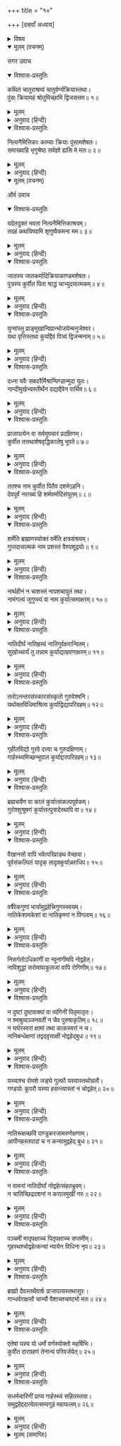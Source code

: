 +++
title = "१०"

+++
[दसवाँ अध्याय]



<details><summary>विषय</summary>

जातकर्म, नामकरण और विवाह-संस्कारकी विधि
</details>


<details open><summary>मूलम् (वचनम्)</summary>

सगर उवाच
</details>

<details open><summary>विश्वास-प्रस्तुतिः</summary>

कथितं चातुराश्रम्यं चातुर्वर्ण्यक्रियास्तथा।  
पुंसः क्रियामहं श्रोतुमिच्छामि द्विजसत्तम॥ १॥
</details>

<details><summary>मूलम्</summary>

कथितं चातुराश्रम्यं चातुर्वर्ण्यक्रियास्तथा।  
पुंसः क्रियामहं श्रोतुमिच्छामि द्विजसत्तम॥ १॥
</details>

<details><summary>अनुवाद (हिन्दी)</summary>

सगर बोले—हे द्विजश्रेष्ठ! आपने चारों आश्रम और चारों वर्णोंके कर्मोंका वर्णन किया। अब मैं आपके द्वारा मनुष्योंके (षोडश संस्काररूप) कर्मोंको सुनना चाहता हूँ॥ १॥
</details>

<details open><summary>विश्वास-प्रस्तुतिः</summary>

नित्यनैमित्तिकाः काम्याः क्रियाः पुंसामशेषतः।  
समाख्याहि भृगुश्रेष्ठ सर्वज्ञो ह्यसि मे मतः॥ २॥
</details>

<details><summary>मूलम्</summary>

नित्यनैमित्तिकाः काम्याः क्रियाः पुंसामशेषतः।  
समाख्याहि भृगुश्रेष्ठ सर्वज्ञो ह्यसि मे मतः॥ २॥
</details>

<details><summary>अनुवाद (हिन्दी)</summary>

हे भृगुश्रेष्ठ! मेरा विचार है कि आप सर्वज्ञ हैं। अतएव आप मनुष्योंके नित्य-नैमित्तिक और काम्य आदि सब प्रकारके कर्मोंका निरूपण कीजिये॥ २॥
</details>

<details open><summary>मूलम् (वचनम्)</summary>

और्व उवाच
</details>

<details open><summary>विश्वास-प्रस्तुतिः</summary>

यदेतदुक्तं भवता नित्यनैमित्तिकाश्रयम्।  
तदहं कथयिष्यामि शृणुष्वैकमना मम॥ ३॥
</details>

<details><summary>मूलम्</summary>

यदेतदुक्तं भवता नित्यनैमित्तिकाश्रयम्।  
तदहं कथयिष्यामि शृणुष्वैकमना मम॥ ३॥
</details>

<details><summary>अनुवाद (हिन्दी)</summary>

और्व बोले—हे राजन्! आपने जो नित्य-नैमित्तिक आदि क्रियाकलापके विषयमें पूछा सो मैं सबका वर्णन करता हूँ, एकाग्रचित्त होकर सुनो॥ ३॥
</details>

<details open><summary>विश्वास-प्रस्तुतिः</summary>

जातस्य जातकर्मादिक्रियाकाण्डमशेषतः।  
पुत्रस्य कुर्वीत पिता श्राद्धं चाभ्युदयात्मकम्॥ ४॥
</details>

<details><summary>मूलम्</summary>

जातस्य जातकर्मादिक्रियाकाण्डमशेषतः।  
पुत्रस्य कुर्वीत पिता श्राद्धं चाभ्युदयात्मकम्॥ ४॥
</details>

<details><summary>अनुवाद (हिन्दी)</summary>

पुत्रके उत्पन्न होनेपर पिताको चाहिये कि उसके जातकर्म आदि सकल क्रियाकाण्ड और आभ्युदयिक श्राद्ध करे॥ ४॥
</details>

<details open><summary>विश्वास-प्रस्तुतिः</summary>

युग्मांस्तु प्राङ्मुखान्विप्रान्भोजयेन्मनुजेश्वर।  
यथा वृत्तिस्तथा कुर्याद्दैवं पित्र्यं द्विजन्मनाम्॥ ५॥
</details>

<details><summary>मूलम्</summary>

युग्मांस्तु प्राङ्मुखान्विप्रान्भोजयेन्मनुजेश्वर।  
यथा वृत्तिस्तथा कुर्याद्दैवं पित्र्यं द्विजन्मनाम्॥ ५॥
</details>

<details><summary>अनुवाद (हिन्दी)</summary>

हे नरेश्वर! पूर्वाभिमुख बिठाकर युग्म ब्राह्मणोंको भोजन करावे तथा द्विजातियोंके व्यवहारके अनुसार देव और पितृपक्षकी तृप्तिके लिये श्राद्ध करे॥ ५॥
</details>

<details open><summary>विश्वास-प्रस्तुतिः</summary>

दध्ना यवैः सबदरैर्मिश्रान्पिण्डान्मुदा युतः।  
नान्दीमुखेभ्यस्तीर्थेन दद्याद्दैवेन पार्थिव॥ ६॥
</details>

<details><summary>मूलम्</summary>

दध्ना यवैः सबदरैर्मिश्रान्पिण्डान्मुदा युतः।  
नान्दीमुखेभ्यस्तीर्थेन दद्याद्दैवेन पार्थिव॥ ६॥
</details>

<details><summary>अनुवाद (हिन्दी)</summary>

और हे राजन्! प्रसन्नतापूर्वक दैवतीर्थ (अँगुलियोंके अग्रभाग)-द्वारा नान्दीमुख पितृगणको दही, जौ और बदरीफल मिलाकर बनाये हुए पिण्ड दे॥ ६॥
</details>

<details open><summary>विश्वास-प्रस्तुतिः</summary>

प्राजापत्येन वा सर्वमुपचारं प्रदक्षिणम्।  
कुर्वीत तत्तथाशेषवृद्धिकालेषु भूपते॥ ७॥
</details>

<details><summary>मूलम्</summary>

प्राजापत्येन वा सर्वमुपचारं प्रदक्षिणम्।  
कुर्वीत तत्तथाशेषवृद्धिकालेषु भूपते॥ ७॥
</details>

<details><summary>अनुवाद (हिन्दी)</summary>

अथवा प्राजापत्यतीर्थ (कनिष्ठिकाके मूल)-द्वारा सम्पूर्ण उपचारद्रव्योंका दान करे। इसी प्रकार [कन्या अथवा पुत्रोंके विवाह आदि] समस्त वृद्धिकालोंमें भी करे॥ ७॥
</details>

<details open><summary>विश्वास-प्रस्तुतिः</summary>

ततश्च नाम कुर्वीत पितैव दशमेऽहनि।  
देवपूर्वं नराख्यं हि शर्मवर्मादिसंयुतम्॥ ८॥
</details>

<details><summary>मूलम्</summary>

ततश्च नाम कुर्वीत पितैव दशमेऽहनि।  
देवपूर्वं नराख्यं हि शर्मवर्मादिसंयुतम्॥ ८॥
</details>

<details><summary>अनुवाद (हिन्दी)</summary>

तदनन्तर पुत्रोत्पत्तिके दसवें दिन पिता नामकरण-संस्कार करे। पुरुषका नाम पुरुषवाचक होना चाहिये। उसके पूर्वमें देववाचक शब्द हो तथा पीछे शर्मा, वर्मा आदि होने चाहिये॥ ८॥
</details>

<details open><summary>विश्वास-प्रस्तुतिः</summary>

शर्मेति ब्राह्मणस्योक्तं वर्मेति क्षत्रसंश्रयम्।  
गुप्तदासात्मकं नाम प्रशस्तं वैश्यशूद्रयोः॥ ९॥
</details>

<details><summary>मूलम्</summary>

शर्मेति ब्राह्मणस्योक्तं वर्मेति क्षत्रसंश्रयम्।  
गुप्तदासात्मकं नाम प्रशस्तं वैश्यशूद्रयोः॥ ९॥
</details>

<details><summary>अनुवाद (हिन्दी)</summary>

ब्राह्मणके नामके अन्तमें शर्मा, क्षत्रियके अन्तमें वर्मा तथा वैश्य और शूद्रोंके नामान्तमें क्रमशः गुप्त और दास शब्दोंका प्रयोग करना चाहिये॥ ९॥
</details>

<details open><summary>विश्वास-प्रस्तुतिः</summary>

नार्थहीनं न चाशस्तं नापशब्दयुतं तथा।  
नामंगल्यं जुगुप्स्यं वा नाम कुर्यात्समाक्षरम्॥ १०॥
</details>

<details><summary>मूलम्</summary>

नार्थहीनं न चाशस्तं नापशब्दयुतं तथा।  
नामंगल्यं जुगुप्स्यं वा नाम कुर्यात्समाक्षरम्॥ १०॥
</details>

<details><summary>अनुवाद (हिन्दी)</summary>

नाम अर्थहीन, अविहित, अपशब्दयुक्त, अमांगलिक और निन्दनीय न होना चाहिये तथा उसके अक्षर समान होने चाहिये॥ १०॥
</details>

<details open><summary>विश्वास-प्रस्तुतिः</summary>

नातिदीर्घं नातिह्रस्वं नातिगुर्वक्षरान्वितम्।  
सुखोच्चार्यं तु तन्नाम कुर्याद्यत्प्रवणाक्षरम्॥ ११॥
</details>

<details><summary>मूलम्</summary>

नातिदीर्घं नातिह्रस्वं नातिगुर्वक्षरान्वितम्।  
सुखोच्चार्यं तु तन्नाम कुर्याद्यत्प्रवणाक्षरम्॥ ११॥
</details>

<details><summary>अनुवाद (हिन्दी)</summary>

अति दीर्घ, अति लघु अथवा कठिन अक्षरोंसे युक्त नाम न रखे। जो सुखपूर्वक उच्चारण किया जा सके और जिसके पीछेके वर्ण लघु हों ऐसे नामका व्यवहार करे॥ ११॥
</details>

<details open><summary>विश्वास-प्रस्तुतिः</summary>

ततोऽनन्तरसंस्कारसंस्कृतो गुरुवेश्मनि।  
यथोक्तविधिमाश्रित्य कुर्याद्विद्यापरिग्रहम्॥ १२॥
</details>

<details><summary>मूलम्</summary>

ततोऽनन्तरसंस्कारसंस्कृतो गुरुवेश्मनि।  
यथोक्तविधिमाश्रित्य कुर्याद्विद्यापरिग्रहम्॥ १२॥
</details>

<details><summary>अनुवाद (हिन्दी)</summary>

तदनन्तर उपनयन-संस्कार हो जानेपर गुरुगृहमें रहकर विधिपूर्वक विद्याध्ययन करे॥ १२॥
</details>

<details open><summary>विश्वास-प्रस्तुतिः</summary>

गृहीतविद्यो गुरवे दत्त्वा च गुरुदक्षिणाम्।  
गार्हस्थ्यमिच्छन्भूपाल कुर्याद्दारपरिग्रहम्॥ १३॥
</details>

<details><summary>मूलम्</summary>

गृहीतविद्यो गुरवे दत्त्वा च गुरुदक्षिणाम्।  
गार्हस्थ्यमिच्छन्भूपाल कुर्याद्दारपरिग्रहम्॥ १३॥
</details>

<details><summary>अनुवाद (हिन्दी)</summary>

हे भूपाल! फिर विद्याध्ययन कर चुकनेपर गुरुको दक्षिणा देकर यदि गृहस्थाश्रममें प्रवेश करनेकी इच्छा हो तो विवाह कर ले॥ १३॥
</details>

<details open><summary>विश्वास-प्रस्तुतिः</summary>

ब्रह्मचर्येण वा कालं कुर्यात्संकल्पपूर्वकम्।  
गुरोश्शुश्रूषणं कुर्यात्तत्पुत्रादेरथापि वा॥ १४॥
</details>

<details><summary>मूलम्</summary>

ब्रह्मचर्येण वा कालं कुर्यात्संकल्पपूर्वकम्।  
गुरोश्शुश्रूषणं कुर्यात्तत्पुत्रादेरथापि वा॥ १४॥
</details>

<details><summary>अनुवाद (हिन्दी)</summary>

या दृढ़ संकल्पपूर्वक नैष्ठिक ब्रह्मचर्य ग्रहणकर गुरु अथवा गुरुपुत्रोंकी सेवा-शुश्रूषा करता रहे॥ १४॥
</details>

<details open><summary>विश्वास-प्रस्तुतिः</summary>

वैखानसो वापि भवेत्परिव्राडथ वेच्छया।  
पूर्वसंकल्पितं यादृक् तादृक्‍कुर्यान्नराधिप॥ १५॥
</details>

<details><summary>मूलम्</summary>

वैखानसो वापि भवेत्परिव्राडथ वेच्छया।  
पूर्वसंकल्पितं यादृक् तादृक्‍कुर्यान्नराधिप॥ १५॥
</details>

<details><summary>अनुवाद (हिन्दी)</summary>

अथवा अपनी इच्छानुसार वानप्रस्थ या संन्यास ग्रहण कर ले। हे राजन्! पहले जैसा संकल्प किया हो वैसा ही करे॥ १५॥
</details>

<details open><summary>विश्वास-प्रस्तुतिः</summary>

वर्षैरेकगुणां भार्यामुद्वहेत्त्रिगुणस्स्वयम्।  
नातिकेशामकेशां वा नातिकृष्णां न पिंगलाम्॥ १६॥
</details>

<details><summary>मूलम्</summary>

वर्षैरेकगुणां भार्यामुद्वहेत्त्रिगुणस्स्वयम्।  
नातिकेशामकेशां वा नातिकृष्णां न पिंगलाम्॥ १६॥
</details>

<details><summary>अनुवाद (हिन्दी)</summary>

[यदि विवाह करना हो तो] अपनेसे तृतीयांश अवस्थावाली कन्यासे विवाह करे तथा अधिक या अल्प केशवाली अथवा अति साँवली या पाण्डुवर्णा (भूरे रंगकी) स्रीसे सम्बन्ध न करे॥ १६॥
</details>

<details open><summary>विश्वास-प्रस्तुतिः</summary>

निसर्गतोऽधिकांगीं वा न्यूनांगीमपि नोद्वहेत्।  
नाविशुद्धां सरोमांवाकुलजां वापि रोगिणीम्॥ १७॥
</details>

<details><summary>मूलम्</summary>

निसर्गतोऽधिकांगीं वा न्यूनांगीमपि नोद्वहेत्।  
नाविशुद्धां सरोमांवाकुलजां वापि रोगिणीम्॥ १७॥
</details>

<details><summary>अनुवाद (हिन्दी)</summary>

जिसके जन्मसे ही अधिक या न्यून अंग हों, जो अपवित्र, रोमयुक्त, अकुलीना अथवा रोगिणी हो उस स्रीसे पाणिग्रहण न करे॥ १७॥
</details>

<details open><summary>विश्वास-प्रस्तुतिः</summary>

न दुष्टां दुष्टवाक्यां वा व्यंगिनीं पितृमातृतः।  
न श्मश्रुव्यञ्जनवतीं न चैव पुरुषाकृतिम्॥ १८॥  
न घर्घरस्वरां क्षामां तथा काकस्वरां न च।  
नानिबन्धेक्षणां तद्वद‍्वृत्ताक्षीं नोद्वहेद‍्बुधः॥ १९॥
</details>

<details><summary>मूलम्</summary>

न दुष्टां दुष्टवाक्यां वा व्यंगिनीं पितृमातृतः।  
न श्मश्रुव्यञ्जनवतीं न चैव पुरुषाकृतिम्॥ १८॥  
न घर्घरस्वरां क्षामां तथा काकस्वरां न च।  
नानिबन्धेक्षणां तद्वद‍्वृत्ताक्षीं नोद्वहेद‍्बुधः॥ १९॥
</details>

<details><summary>अनुवाद (हिन्दी)</summary>

बुद्धिमान् पुरुषको उचित है कि जो दुष्ट स्वभाववाली हो, कटुभाषिणी हो, माता अथवा पिताके अनुसार अंगहीना हो, जिसके श्मश्रु (मूँछोंके) चिह्न हों, जो पुरुषके-से आकारवाली हो अथवा घर्घर शब्द करनेवाले अति मन्द या कौएके समान (कर्णकटु) स्वरवाली हो तथा पक्ष्मशून्या या गोल नेत्रोंवाली हो उस स्रीसे विवाह न करे॥ १८-१९॥
</details>

<details open><summary>विश्वास-प्रस्तुतिः</summary>

यस्याश्च रोमशे जङ्घे गुल्फौ यस्यास्तथोन्नतौ।  
गण्डयोः कूपरौ यस्या हसन्त्यास्तां न चोद्वहेत्॥ २०॥
</details>

<details><summary>मूलम्</summary>

यस्याश्च रोमशे जङ्घे गुल्फौ यस्यास्तथोन्नतौ।  
गण्डयोः कूपरौ यस्या हसन्त्यास्तां न चोद्वहेत्॥ २०॥
</details>

<details><summary>अनुवाद (हिन्दी)</summary>

जिसकी जंघाओंपर रोम हों, जिसके गुल्फ (टखने) ऊँचे हों तथा हँसते समय जिसके कपोलोंमें गड्ढे पड़ते हों उस कन्यासे विवाह न करे॥ २०॥
</details>

<details open><summary>विश्वास-प्रस्तुतिः</summary>

नातिरूक्षच्छविं पाण्डुकरजामरुणेक्षणाम्।  
आपीनहस्तपादां च न कन्यामुद्वहेद् बुधः॥ २१॥
</details>

<details><summary>मूलम्</summary>

नातिरूक्षच्छविं पाण्डुकरजामरुणेक्षणाम्।  
आपीनहस्तपादां च न कन्यामुद्वहेद् बुधः॥ २१॥
</details>

<details><summary>अनुवाद (हिन्दी)</summary>

जिसकी कान्ति अत्यन्त उदासीन न हो, नख पाण्डुवर्ण हों, नेत्र लाल हों तथा हाथ-पैर कुछ भारी हों, बुद्धिमान् पुरुष उस कन्यासे सम्बन्ध न करे॥ २१॥
</details>

<details open><summary>विश्वास-प्रस्तुतिः</summary>

न वामनां नातिदीर्घां नोद्वहेत्संहतभ्रुवम्।  
न चातिच्छिद्रदशनां न करालमुखीं नरः॥ २२॥
</details>

<details><summary>मूलम्</summary>

न वामनां नातिदीर्घां नोद्वहेत्संहतभ्रुवम्।  
न चातिच्छिद्रदशनां न करालमुखीं नरः॥ २२॥
</details>

<details><summary>अनुवाद (हिन्दी)</summary>

जो अति वामन (नाटी) अथवा अति दीर्घ (लम्बी) हो, जिसकी भृकुटियाँ जुड़ी हुई हों, जिसके दाँतोंमें अधिक अन्तर हो तथा जो दन्तुर (आगेको दाँत निकले हुए) मुखवाली हो उस स्रीसे कभी विवाह न करे॥ २२॥
</details>

<details open><summary>विश्वास-प्रस्तुतिः</summary>

पञ्चमीं मातृपक्षाच्च पितृपक्षाच्च सप्तमीम्।  
गृहस्थश्चोद्वहेत्कन्यां न्यायेन विधिना नृप॥ २३॥
</details>

<details><summary>मूलम्</summary>

पञ्चमीं मातृपक्षाच्च पितृपक्षाच्च सप्तमीम्।  
गृहस्थश्चोद्वहेत्कन्यां न्यायेन विधिना नृप॥ २३॥
</details>

<details><summary>अनुवाद (हिन्दी)</summary>

हे राजन्! मातृपक्षसे पाँचवीं पीढ़ीतक और पितृपक्षसे सातवीं पीढ़ीतक जिस कन्याका सम्बन्ध न हो, गृहस्थ पुरुषको नियमानुसार उसीसे विवाह करना चाहिये॥ २३॥
</details>

<details open><summary>विश्वास-प्रस्तुतिः</summary>

ब्राह्मो दैवस्तथैवार्षः प्राजापत्यस्तथासुरः।  
गान्धर्वराक्षसौ चान्यौ पैशाचश्चाष्टमो मतः॥ २४॥
</details>

<details><summary>मूलम्</summary>

ब्राह्मो दैवस्तथैवार्षः प्राजापत्यस्तथासुरः।  
गान्धर्वराक्षसौ चान्यौ पैशाचश्चाष्टमो मतः॥ २४॥
</details>

<details><summary>अनुवाद (हिन्दी)</summary>

ब्राह्म, दैव, आर्ष, प्राजापत्य, आसुर, गान्धर्व, राक्षस और पैशाच—ये आठ प्रकारके विवाह हैं॥ २४॥
</details>

<details open><summary>विश्वास-प्रस्तुतिः</summary>

एतेषां यस्य यो धर्मो वर्णस्योक्तो महर्षिभिः।  
कुर्वीत दारग्रहणं तेनान्यं परिवर्जयेत्॥ २५॥
</details>

<details><summary>मूलम्</summary>

एतेषां यस्य यो धर्मो वर्णस्योक्तो महर्षिभिः।  
कुर्वीत दारग्रहणं तेनान्यं परिवर्जयेत्॥ २५॥
</details>

<details><summary>अनुवाद (हिन्दी)</summary>

इनमेंसे जिस विवाहको जिस वर्णके लिये महर्षियोंने धर्मानुकूल कहा है उसीके द्वारा दार-परिग्रह करे, अन्य विधियोंको छोड़ दे॥ २५॥
</details>

<details open><summary>विश्वास-प्रस्तुतिः</summary>

सधर्मचारिणीं प्राप्य गार्हस्थ्यं सहितस्तया।  
समुद्वहेद्ददात्येतत्सम्यगूढं महाफलम्॥ २६॥
</details>

<details><summary>मूलम्</summary>

सधर्मचारिणीं प्राप्य गार्हस्थ्यं सहितस्तया।  
समुद्वहेद्ददात्येतत्सम्यगूढं महाफलम्॥ २६॥
</details>

<details><summary>अनुवाद (हिन्दी)</summary>

इसप्रकार सहधर्मिणीको प्राप्तकर उसके साथ गार्हस्थ्यधर्मका पालन करे, क्योंकि उसका पालन करनेपर वह महान् फल देनेवाला होता है॥ २६॥
</details>

<details><summary>मूलम् (समाप्तिः)</summary>

इति श्रीविष्णुपुराणे तृतीयेंऽशे दशमोऽध्यायः॥ १०॥
</details>
